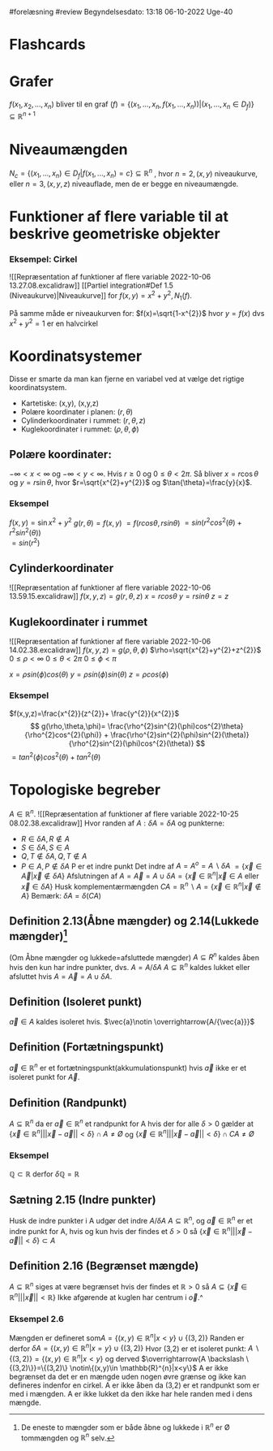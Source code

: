 #forelæsning #review
Begyndelsesdato: 13:18   06-10-2022   Uge-40
# Flashcards


# Grafer
$f(x_{1},x_{2},...,x_{n})$ bliver til en graf $(f)=\{(x_{1},...,x_{n},f(x_{1},...,x_{n}))|(x_{1},...,x_{n}\in D_{f}) \}\subseteq \mathbb{R}^{n+1}$ 

# Niveaumængden
$N_{c}=\{(x_{1},...,x_{n})\in D_{f}|f(x_{1},...,x_{n})=c \} \subseteq \mathbb{R}^{n}$ , hvor $n=2, (x,y)$ niveaukurve, eller $n=3,(x,y,z)$ niveauflade, men de er begge en niveaumængde.

# Funktioner af flere variable til at beskrive geometriske objekter
### Eksempel: Cirkel
![[Repræsentation af funktioner af flere variable 2022-10-06 13.27.08.excalidraw]]
[[Partiel integration#Def 1.5 (Niveaukurve)|Niveaukurve]] for $f(x,y)=x^{2}+y^{2}, N_{1}(f)$.

På samme måde er niveaukurven for:
$f(x)=\sqrt{1-x^{2}}$ hvor $y=f(x)$ dvs $x^{2}+y^{2}=1$ er en halvcirkel

# Koordinatsystemer
Disse er smarte da man kan fjerne en variabel ved at vælge det rigtige koordinatsystem.
- Kartetiske: (x,y), (x,y,z)
- Polære koordinater i planen: $(r,\theta)$ 
- Cylinderkoordinater i rummet: $(r,\theta,z)$
- Kuglekoordinater i rummet: $(\rho,\theta,\phi)$  

## Polære koordinater:
$-\infty <x<\infty$ og $-\infty <y<\infty$.
Hvis $r \geq 0$ og $0\leq \theta < 2\pi$.
Så bliver $x=r \cos{\theta}$ og $y=r\sin{\theta}$, hvor $r=\sqrt{x^{2}+y^{2}}$ og $\tan{\theta}=\frac{y}{x}$.

### Eksempel
$f(x,y)=\sin{x^{2}+y^{2}}$
$g(r,\theta)=f(x,y)$
$=f(rcos \theta,rsin \theta)$
$= sin(r^{2}cos^{2}(\theta) + r^{2}sin^{2}(\theta))$  
$=sin(r^{2})$ 

## Cylinderkoordinater
![[Repræsentation af funktioner af flere variable 2022-10-06 13.59.15.excalidraw]]
$f(x,y,z)=g(r,\theta,z)$
$x=rcos \theta$
$y=rsin \theta$
$z=z$

## Kuglekoordinater i rummet
![[Repræsentation af funktioner af flere variable 2022-10-06 14.02.38.excalidraw]]
$f(x,y,z)=g(\rho,\theta,\phi)$
$\rho=\sqrt{x^{2}+y^{2}+z^{2}}$
$0\leq \rho<\infty$
$0\leq \theta<2\pi$
$0\leq \phi<\pi$

$x=\rho sin(\phi)cos(\theta)$
$y=\rho sin(\phi)sin(\theta)$
$z=\rho cos(\phi)$

### Eksempel
$f(x,y,z)=\frac{x^{2}}{z^{2}}+ \frac{y^{2}}{x^{2}}$ 
$$
g(\rho,\theta,\phi)= \frac{\rho^{2}sin^{2}(\phi)cos^{2}\theta}{\rho^{2}cos^{2}(\phi)} + \frac{\rho^{2}sin^{2}(\phi)sin^{2}(\theta)}{\rho^{2}sin^{2}(\phi)cos^{2}(\theta)}
$$
$=tan^{2}(\phi)cos^{2}(\theta)+tan^{2}(\theta)$ 

# Topologiske begreber
$A \in \mathbb{R}^{n}$. ![[Repræsentation af funktioner af flere variable 2022-10-25 08.02.38.excalidraw]]
Hvor randen af $A: \delta A = \delta A$
og punkterne:
- $R \in \delta A, R \notin A$ 
- $S \in \delta A, S \in A$
- $Q,T \notin \delta A, Q,T \notin A$
- $P \in A, P \notin \delta A$ P er et indre punkt
Det indre af $A=A^{o}=A\backslash\delta A$ $=\{\vec{x}\in \vec{A}|\vec{x}\notin \delta A\}$
Afslutningen af $A=\vec{A}=A\cup \delta A= \{\vec{x}\in \mathbb{R}^{n}|\vec{x}\in A$  eller $\vec{x}\in \delta A\}$ 
Husk komplementærmængden $CA=\mathbb{R}^{n}\backslash A=\{\vec{x}\in \mathbb{R}^{n}|\vec{x}\notin A\}$
Bemærk: $\delta A = \delta (CA)$ 


## Definition 2.13(Åbne mængder) og 2.14(Lukkede mængder)[^1]
(Om Åbne mængder og lukkede=afsluttede mængder)
$A \subseteq R^{n}$ kaldes åben hvis den kun har indre punkter, dvs. $A=A/\delta A$ 
$A \subseteq \mathbb{R}^{n}$ kaldes lukket eller afsluttet hvis $A=\vec{A}=A\cup \delta A$.

## Definition (Isoleret punkt)
$\vec{a}\in A$ kaldes isoleret hvis. $\vec{a}\notin \overrightarrow{A/{\vec{a}}}$

## Definition (Fortætningspunkt)
$\vec{a}\in \mathbb{R}^{n}$ er et fortætningspunkt(akkumulationspunkt) hvis $\vec{a}$ ikke er et isoleret punkt for $\vec{A}$.

## Definition (Randpunkt)
$A \subseteq \mathbb{R}^{n}$ da er $\vec{a}\in \mathbb{R}^{n}$ et randpunkt for A hvis der for alle $\delta>0$ gælder at $\{\vec{x}\in \mathbb{R}^{n}|||\vec{x}-\vec{a}||<\delta\}\cap A \neq Ø$ og $\{\vec{x}\in \mathbb{R}^{n}|||\vec{x}-\vec{a}||<\delta\}\cap CA \neq Ø$ 

### Eksempel
$\mathbb{Q} \subset \mathbb{R}$ derfor $\delta \mathbb{Q}=\mathbb{R}$

## Sætning 2.15 (Indre punkter)
Husk de indre punkter i A udgør det indre $A/\delta A$ 
$A \subseteq \mathbb{R}^{n}$, og $\vec{a }\in \mathbb{R}^{n}$ er et indre punkt for A, hvis og kun hvis der findes et $\delta>0$ så $\{\vec{x}\in \mathbb{R}^{n}|||\vec{x}-\vec{a}||<\delta\}\subset A$ 

## Definition 2.16 (Begrænset mængde)
$A \subseteq \mathbb{R}^{n}$ siges at være begrænset hvis der findes et $\mathbb{R}>0$ så $A \subseteq\{\vec{x}\in \mathbb{R}^{n}|||\vec{x}||<\mathbb{R}\}$
								Ikke afgørende at kuglen har centrum i $\vec{o}$.^

### Eksempel 2.6
Mængden er defineret som$A=\{(x,y)\in \mathbb{R}^{n}|x<y\} \cup\{(3,2)\}$ 
Randen er derfor $\delta A=\{(x,y)\in \mathbb{R}^{n}|x=y\} \cup\{(3,2)\}$
Hvor (3,2) er et isoleret punkt:
$A \backslash \{(3,2)\}=\{(x,y)\in \mathbb{R}^{n}|x<y\}$ og derved $\overrightarrow{A \backslash \{(3,2)\}}=\{(3,2)\} \notin\{(x,y)\in \mathbb{R}^{n}|x<y\}$ 
A er ikke begrænset da det er en mængde uden nogen øvre grænse  og ikke kan defineres indenfor en cirkel.
A er ikke åben da (3,2) er et randpunkt som er med i mængden.
A er ikke lukket da den ikke har hele randen med i dens mængde.




[^1]: De eneste to mængder som er både åbne og lukkede i $\mathbb{R}^{n}$ er Ø tommængden og $\mathbb{R}^{n}$ selv.
